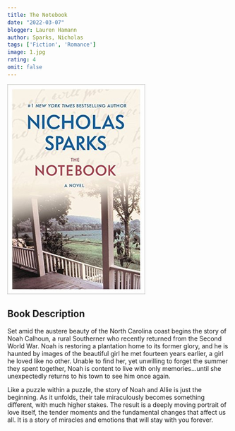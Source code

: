 ```yaml
---
title: The Notebook 
date: "2022-03-07"
blogger: Lauren Hamann
author: Sparks, Nicholas
tags: ['Fiction', 'Romance']
image: 1.jpg
rating: 4
omit: false
---
```


![Book Cover](1.jpg)

## Book Description

Set amid the austere beauty of the North Carolina coast begins the story of Noah Calhoun, a rural Southerner who recently returned from the Second World War. Noah is restoring a plantation home to its former glory, and he is haunted by images of the beautiful girl he met fourteen years earlier, a girl he loved like no other. Unable to find her, yet unwilling to forget the summer they spent together, Noah is content to live with only memories...until she unexpectedly returns to his town to see him once again.

Like a puzzle within a puzzle, the story of Noah and Allie is just the beginning. As it unfolds, their tale miraculously becomes something different, with much higher stakes. The result is a deeply moving portrait of love itself, the tender moments and the fundamental changes that affect us all. It is a story of miracles and emotions that will stay with you forever.